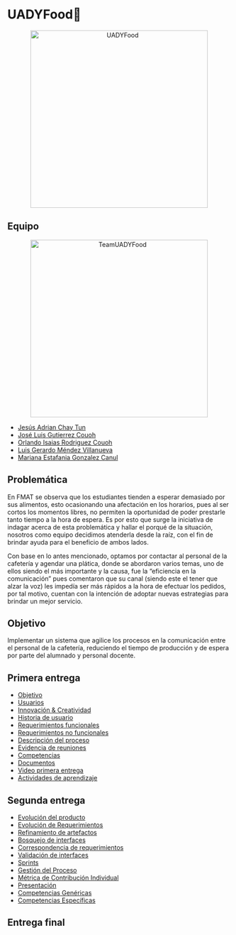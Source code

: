 # UADYFood🍔

<p align="center">
<img src="https://i.postimg.cc/MZVY2bm1/Rojo-y-Amarillo-Hot-Cake-Restaurantes-Reapertura-Comercial-Cartel-Horizontal.png" height='400' weight='800' alt="UADYFood"/>
</p>

## Equipo
<p align="center">
<img src="https://i.postimg.cc/htBQ1D1W/Turquesa-y-Blanco-Inteligente-Corporativo-Medios-y-Publicaciones-Actualizaciones-Semanales-de-Equipo.png" height='400' weight='711.111' alt="TeamUADYFood"/>
</p>

* [Jesús Adrian Chay Tun](https://github.com/JesusChay)
* [José Luis Gutierrez Couoh ](https://github.com/josegutierrezcouoh)
* [Orlando Isaias Rodriguez Couoh](https://github.com/orlandordzc)
* [Luis Gerardo Méndez Villanueva](https://github.com/GerardoVillla)
* [Mariana Estafania Gonzalez Canul](https://github.com/mglezcc)

## Problemática
En FMAT se observa que los estudiantes tienden a esperar demasiado por sus alimentos, esto ocasionando una afectación en los horarios, pues al ser cortos los momentos libres, no permiten la oportunidad de poder prestarle tanto tiempo a la hora de espera. Es por esto que surge la iniciativa de indagar acerca de esta problemática y hallar el porqué de la situación, nosotros como equipo decidimos atenderla desde la raíz, con el fin de brindar ayuda para el beneficio de ambos lados. 

Con base en lo antes mencionado, optamos por contactar al personal de la cafetería y agendar una plática, donde se abordaron varios temas, uno de ellos siendo el más importante y la causa, fue la “eficiencia en la comunicación” pues comentaron que su canal (siendo este el tener que alzar la voz) les impedía ser más rápidos a la hora de efectuar los pedidos, por tal motivo, cuentan con la intención de adoptar nuevas estrategias para brindar un mejor servicio. 



## Objetivo 
Implementar un sistema que agilice los procesos en la comunicación entre el personal de la cafetería, reduciendo el tiempo de producción y de espera por parte del alumnado y personal docente.

## Primera entrega
- [Objetivo](https://github.com/orlandordzc/UADYFoodFIS/blob/main/PRIMERA%20ENTREGA/1.1%20DESCRIPCI%C3%93N%20DEL%20SISTEMA/2.%20Objetivo.md)
- [Usuarios](https://github.com/orlandordzc/UADYFoodFIS/blob/main/PRIMERA%20ENTREGA/1.1%20DESCRIPCI%C3%93N%20DEL%20SISTEMA/3.%20Usuarios.md)
- [Innovación & Creatividad](https://github.com/orlandordzc/UADYFoodFIS/blob/main/PRIMERA%20ENTREGA/1.1%20DESCRIPCI%C3%93N%20DEL%20SISTEMA/4.%20Innovaci%C3%B3n%20%26%20Creatividad.md)
- [Historia de usuario](https://github.com/orlandordzc/UADYFoodFIS/blob/main/PRIMERA%20ENTREGA/1.2%20REQUERIMIENTOS%20%26%20CASOS%20DE%20USO/1.%20Historias%20de%20usuario.md)
- [Requerimientos funcionales](https://github.com/orlandordzc/UADYFoodFIS/blob/main/PRIMERA%20ENTREGA/1.2%20REQUERIMIENTOS%20%26%20CASOS%20DE%20USO/2.1%20Requerimientos%20funcionales.md)
- [Requerimientos no funcionales](https://github.com/orlandordzc/UADYFoodFIS/blob/main/PRIMERA%20ENTREGA/1.2%20REQUERIMIENTOS%20%26%20CASOS%20DE%20USO/2.2%20Requerimientos%20No%20Funcionales.md)
- [Descripción del proceso](https://github.com/orlandordzc/UADYFoodFIS/blob/main/PRIMERA%20ENTREGA/1.3%20PROCESO%20DE%20DESARROLLO/1.%20Descripci%C3%B3n%20del%20proceso.md)
- [Evidencia de reuniones](https://github.com/orlandordzc/UADYFoodFIS/blob/main/PRIMERA%20ENTREGA/1.3%20PROCESO%20DE%20DESARROLLO/2.%20Evidencia%20de%20reuniones.pdf)
- [Competencias](https://github.com/orlandordzc/UADYFoodFIS/blob/main/PRIMERA%20ENTREGA/1.4%20COMPETENCIAS%20DE%20LA%20ASIGNATURA/1.Competencias%20de%20la%20asignatura.md)
- [Documentos](https://github.com/orlandordzc/UADYFoodFIS/tree/main/PRIMERA%20ENTREGA/1.5%20DOCUMENTOS)
- [Video primera entrega](https://github.com/orlandordzc/UADYFoodFIS/blob/main/PRIMERA%20ENTREGA/1.5%20DOCUMENTOS/Video%20presentaci%C3%B3n.md)
- [Actividades de aprendizaje](https://github.com/orlandordzc/UADYFoodFIS/blob/main/PRIMERA%20ENTREGA/1.5%20DOCUMENTOS/Artefactos/Actividades%20de%20aprendizaje.md)

## Segunda entrega
- [Evolución del producto](https://github.com/orlandordzc/UADYFoodFIS/blob/Segunda-entrega/SEGUNDA%20ENTREGA/1.%20PRODUCTO/1.%20Evoluci%C3%B3n%20del%20Producto.md)
- [Evolución de Requerimientos](https://github.com/orlandordzc/UADYFoodFIS/blob/Segunda-entrega/SEGUNDA%20ENTREGA/2.%20REQUERIMIENTOS/1.%20Evoluci%C3%B3n%20de%20Requerimientos/1.%20Requerimientos.md)
- [Refinamiento de artefactos](https://github.com/orlandordzc/UADYFoodFIS/blob/Segunda-entrega/SEGUNDA%20ENTREGA/2.%20REQUERIMIENTOS/2.%20Refinamiento%20de%20Artefactos/Refinamiento%20de%20artefactos.pdf)
- [Bosquejo de interfaces](https://github.com/orlandordzc/UADYFoodFIS/blob/Segunda-entrega/SEGUNDA%20ENTREGA/3.%20DISE%C3%91O/1.%20Bosquejo%20de%20Interfaces.md)
- [Correspondencia de requerimientos](https://github.com/orlandordzc/UADYFoodFIS/blob/Segunda-entrega/SEGUNDA%20ENTREGA/3.%20DISE%C3%91O/2.%20Correspondencia%20de%20Requerimientos.md)
- [Validación de interfaces](https://github.com/orlandordzc/UADYFoodFIS/blob/Segunda-entrega/SEGUNDA%20ENTREGA/3.%20DISE%C3%91O/3.%20Validaci%C3%B3n%20de%20Interfaces.md)
- [Sprints](https://github.com/orlandordzc/UADYFoodFIS/tree/Segunda-entrega/SEGUNDA%20ENTREGA/4.%20PROCESO/1.%20Sprints)
- [Gestión del Proceso](https://github.com/orlandordzc/UADYFoodFIS/tree/Segunda-entrega/SEGUNDA%20ENTREGA/4.%20PROCESO/2.%20Gestion%20del%20proceso)
- [Métrica de Contribución Individual](https://github.com/orlandordzc/UADYFoodFIS/blob/Segunda-entrega/SEGUNDA%20ENTREGA/4.%20PROCESO/3.%20M%C3%A9trica%20de%20Contribuci%C3%B3n%20Individual/M%C3%A9trica%20de%20contribuci%C3%B3n.md)
- [Presentación](https://github.com/orlandordzc/UADYFoodFIS/tree/Segunda-entrega/SEGUNDA%20ENTREGA/5.%20PRESENTACI%C3%93N)
- [Competencias Genéricas](https://github.com/orlandordzc/UADYFoodFIS/blob/Segunda-entrega/SEGUNDA%20ENTREGA/6.%20COMPETENCIAS/1.%20Competencias%20Gen%C3%A9ricas.md)
- [Competencias Específicas](https://github.com/orlandordzc/UADYFoodFIS/blob/Segunda-entrega/SEGUNDA%20ENTREGA/6.%20COMPETENCIAS/2.%20Competencias%20Espec%C3%ADficas.md)
## Entrega final
